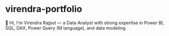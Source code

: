 # virendra-portfolio
👋 Hi, I'm Virendra Rajput — a Data Analyst with strong expertise in Power BI, SQL, DAX, Power Query (M language), and data modeling.
